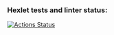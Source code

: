 ### Hexlet tests and linter status:
[![Actions Status](https://github.com/DrannikovVladimir/backend-project-lvl3/workflows/hexlet-check/badge.svg)](https://github.com/DrannikovVladimir/backend-project-lvl3/actions)